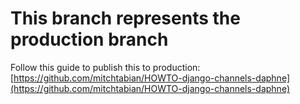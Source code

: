 # This branch represents the production branch
Follow this guide to publish this to production: [https://github.com/mitchtabian/HOWTO-django-channels-daphne](https://github.com/mitchtabian/HOWTO-django-channels-daphne)





